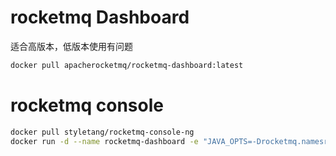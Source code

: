 # rocketmq Dashboard

适合高版本，低版本使用有问题
```bash
docker pull apacherocketmq/rocketmq-dashboard:latest
```

# rocketmq console
```bash
docker pull styletang/rocketmq-console-ng
docker run -d --name rocketmq-dashboard -e "JAVA_OPTS=-Drocketmq.namesrv.addr=10.240.53.47:9876" -p 8080:8080 -t  styletang/rocketmq-console-ng:latest
```

